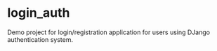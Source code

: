 # login_auth
Demo project for login/registration application for users using DJango authentication system.
